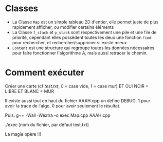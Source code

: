 # Classes

- La Classe `Map` est un simple tableau 2D d'entier, elle permet juste de plus rapidement afficher, ou modifier certains éléments
- La Classe `f_stack` et `p_stack` sont respectivement une pile et une file de priorité, cependant elles possèdent
  toutes les deux une fonction `find` pour rechercher, et rechercher/supprimer si existe mieux
- `Content` est une structure qui regroupe toutes les données nécessaires pour faire fonctionner l'algorithme A, mais
  aussi retracer le chemin.


# Comment exécuter

Créer une carte (cf *test.txt*, 0 = case vide, 1 = case mur)
ET OUI NOIR = LIBRE ET BLANC = MUR

Il existe aussi tout en haut du fichier AAAH.cpp un define DEBUG.
1 pour avoir la trace de l'algo, 0 pour avoir seulement le résultat.

Puis:
g++ -Wall -Wextra  -o exec Map.cpp AAAH.cpp

./exec [nom du fichier, par défaut test.txt]

La magie opère !!!



